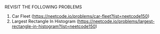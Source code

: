 REVISIT THE FOLLOWING PROBLEMS
1. Car Fleet (https://neetcode.io/problems/car-fleet?list=neetcode150)
2. Largest Rectangle In Histogram (https://neetcode.io/problems/largest-rectangle-in-histogram?list=neetcode150)